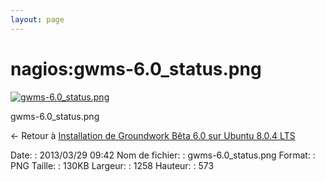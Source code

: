 ```yaml
---
layout: page
---
```


nagios:gwms-6.0\_status.png
===========================

[![gwms-6.0\_status.png](..//assets/media/nagios/gwms-6.0_status.png@cache=&w=900&h=409 "gwms-6.0_status.png")](..//assets/media/nagios/gwms-6.0_status.png@cache= "Afficher le fichier original")

gwms-6.0\_status.png

← Retour à [Installation de Groundwork Bêta 6.0 sur Ubuntu 8.0.4
LTS](../../groundwork/groundwork6.0-install-ubuntu.html "groundwork:groundwork6.0-install-ubuntu")

Date:
:   2013/03/29 09:42
Nom de fichier:
:   gwms-6.0\_status.png
Format:
:   PNG
Taille:
:   130KB
Largeur:
:   1258
Hauteur:
:   573

